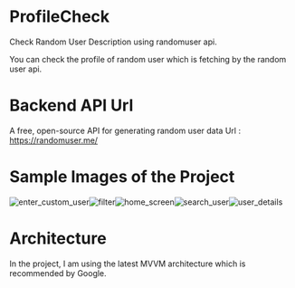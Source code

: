 # ProfileCheck
Check Random User Description using randomuser api.

You can check the profile of random user which is fetching by the random user api.

# Backend API Url

A free, open-source API for generating random user data
Url : https://randomuser.me/

# Sample Images of the Project

![enter_custom_user](https://user-images.githubusercontent.com/40274479/164677146-749b74ea-f894-40d0-ae77-7af2abaad8a7.png)![filter](https://user-images.githubusercontent.com/40274479/164677164-01baf63e-a1e8-46b1-862b-5071673366a7.png)![home_screen](https://user-images.githubusercontent.com/40274479/164677179-7f4b1ded-e2f7-4f59-9e3d-afeabe716158.png)![search_user](https://user-images.githubusercontent.com/40274479/164677201-dfe0b32f-bfb0-4c15-b069-d8bf8cfb5ab2.png)![user_details](https://user-images.githubusercontent.com/40274479/164677204-857b4673-76ea-4cd7-939b-97b7305f1263.png)

# Architecture

In the project, I am using the latest MVVM architecture which is recommended by Google.
